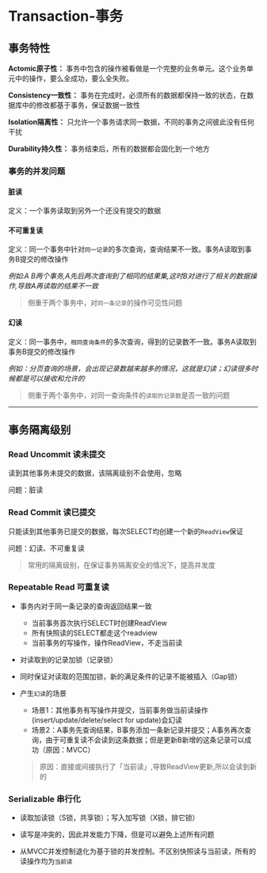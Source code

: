 # Transaction-事务

## 事务特性

**Actomic原子性：** 事务中包含的操作被看做是一个完整的业务单元。这个业务单元中的操作，要么全成功，要么全失败。

**Consistency一致性：** 事务在完成时，必须所有的数据都保持一致的状态，在数据库中的修改都基于事务，保证数据一致性

**Isolation隔离性：** 只允许一个事务请求同一数据，不同的事务之间彼此没有任何干扰

**Durability持久性：** 事务结束后，所有的数据都会固化到一个地方

### 事务的并发问题

<!-- tabs:start -->

#### **脏读**

定义：一个事务读取到另外一个还没有提交的数据

#### **不可重复读**

定义：同一个事务中针对`同一记录`的多次查询，查询结果不一致。事务A读取到事务B提交的修改操作

_例如:A B两个事务,A先后两次查询到了相同的结果集,这时B对进行了相关的数据操作,导致A再读取的结果不一致_

> 侧重于两个事务中，对`同一条记录`的操作可见性问题

#### **幻读**

定义：同一事务中，`相同查询条件`的多次查询，得到的记录数不一致。事务A读取到事务B提交的修改操作

_例如：分页查询的场景，会出现记录数越来越多的情况，这就是幻读；幻读很多时候都是可以接收和允许的_

> 侧重于两个事务中，对同一查询条件的`读取的记录数`是否一致的问题

<!-- tabs:end -->

----

## 事务隔离级别

### Read Uncommit 读未提交

读到其他事务未提交的数据，该隔离级别不会使用，忽略

问题：脏读

### Read Commit 读已提交

只能读到其他事务已提交的数据，每次SELECT均创建一个新的`ReadView`保证

问题：幻读、不可重复读

> 常用的隔离级别，在保证事务隔离安全的情况下，提高并发度

### Repeatable Read 可重复读

- 事务内对于同一条记录的查询返回结果一致

    - 当前事务首次执行SELECT时创建ReadView
    - 所有快照读的SELECT都走这个readview
    - 当前事务的写操作，操作ReadView，不走当前读

- 对读取到的记录加锁（记录锁）

- 同时保证对读取的范围加锁，新的满足条件的记录不能被插入（Gap锁）

- 产生`幻读`的场景

    - 场景1：其他事务有写操作并提交，当前事务做当前读操作(insert/update/delete/select for update)会幻读
    - 场景2：A事务先查询结果，B事务添加一条新记录并提交；A事务再次查询，由于可重复读不会读到这条数据；但是更新B新增的这条记录可以成功（原因：MVCC）
    > 原因：直接或间接执行了「当前读」,导致ReadView更新,所以会读到新的

### Serializable 串行化

- 读取加读锁（S锁，共享锁）；写入加写锁（X锁，排它锁）

- 读写是冲突的，因此并发能力下降，但是可以避免上述所有问题

- 从MVCC并发控制退化为基于锁的并发控制。不区别快照读与当前读，所有的读操作均为`当前读`
